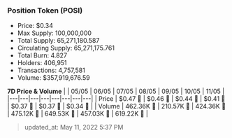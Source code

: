 
  ### Position Token (POSI)
  - Price: $0.34
  - Max Supply: 100,000,000
  - Total Supply: 65,271,180.587
  - Circulating Supply: 65,271,175.761
  - Total Burn: 4.827
  - Holders: 406,951
  - Transactions: 4,757,581
  - Volume: $357,919,676.59

  **7D Price & Volume**
  | | 05&#x2F;05 | 06&#x2F;05 | 07&#x2F;05 | 08&#x2F;05 | 09&#x2F;05 | 10&#x2F;05 | 11&#x2F;05 |
  |---|---|---|---|---|---|---|---|
  | Price | $0.47 🔻 | $0.46 🔻 | $0.44 🔻 | $0.41 🔻 | $0.37 🔻 | $0.37 🔻 | $0.34 🔻 |
  | Volume | 462.36K 🚀 | 210.57K 🔻 | 424.36K 🚀 | 475.12K 🚀 | 649.53K 🚀 | 457.03K 🔻 | 619.22K 🚀 |

  > updated_at: May 11, 2022 5:37 PM

